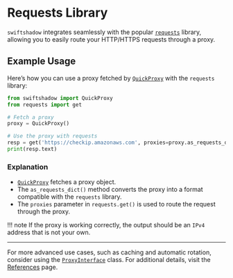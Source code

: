 # Requests Library

`swiftshadow` integrates seamlessly with the popular [`requests`](https://docs.python-requests.org/) library, allowing you to easily route your HTTP/HTTPS requests through a proxy.

## Example Usage

Here’s how you can use a proxy fetched by [`QuickProxy`](quickProxy.md) with the `requests` library:

```python
from swiftshadow import QuickProxy
from requests import get

# Fetch a proxy
proxy = QuickProxy()

# Use the proxy with requests
resp = get('https://checkip.amazonaws.com', proxies=proxy.as_requests_dict())
print(resp.text)
```

### Explanation
- [`QuickProxy`](quickProxy.md) fetches a proxy object.
- The `as_requests_dict()` method converts the proxy into a format compatible with the `requests` library.
- The `proxies` parameter in `requests.get()` is used to route the request through the proxy.

!!! note
    If the proxy is working correctly, the output should be an `IPv4` address that is not your own.

---

For more advanced use cases, such as caching and automatic rotation, consider using the [`ProxyInterface`](proxyInterface.md) class. For additional details, visit the [References](proxyInterface.md) page.
